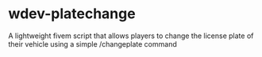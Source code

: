 # wdev-platechange
A lightweight fivem script that allows players to change the license plate of their vehicle using a simple /changeplate command
